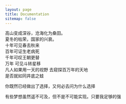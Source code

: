 ```yaml
---
layout: page
title: Documentation
sitemap: false
---
```


高山变成深谷，沧海化为桑田。   
夏冬的枯荣，国家的兴衰。   
十年可见春去秋来   
百年可证生老病死   
千年可叹王朝更替   
万年 可见斗转星移   
凡人如果用一天的视野 去窥探百万年的天地   
是否就如同井底之蛙  

你既然已经做出了选择，又何必去问为什么选择  

有些梦想虽然遥不可及，但不是不可能实现。只要我足够的强  

